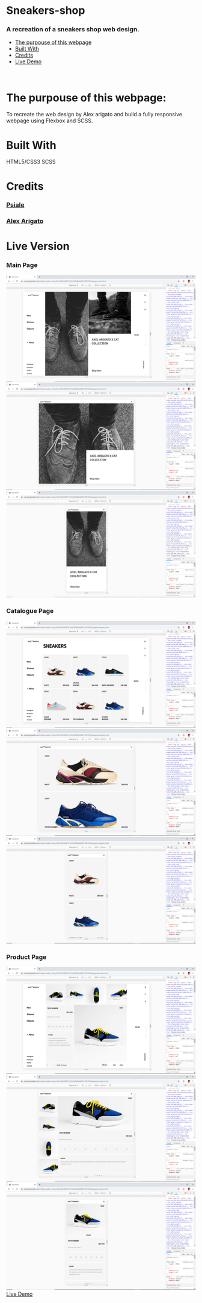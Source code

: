 # Sneakers-shop
### A recreation of a sneakers shop web design.

* [The purpouse of this webpage](#The-purpouse-of-this-webpage)
* [Built With](#built-with)
* [Credits](#contact)
* [Live Demo](#Live-Version)
<br>

# The purpouse of this webpage:
To recreate the web design by Alex arigato and build a fully responsive webpage using Flexbox and SCSS. 
<br>

# Built With
HTML5/CSS3
SCSS

# Credits
### [Psiale](https://github.com/Psiale)
### [Alex Arigato](https://www.behance.net/gallery/80392909/AXEL-ARIGATO-Website)

# Live Version
### Main Page
![screenshot](assets/images/main-page-1.png)
![screenshot](assets/images/main-page-2.png)
![screenshot](assets/images/main-page-3.png)

### Catalogue Page
![screenshot](assets/images/catalogue-page-1.png)
![screenshot](assets/images/catalogue-page-2.png)
![screenshot](assets/images/catalogue-page-3.png)

### Product Page
![screenshot](assets/images/product-page-1.png)
![screenshot](assets/images/product-page-2.png)
![screenshot](assets/images/product-page-3.png)
[Live Demo](https://rawcdn.githack.com/Psiale/sneakers-shop/42827bf1d207e2bddbcf6225383811ef75e9e283/pages/main.html#)
 

